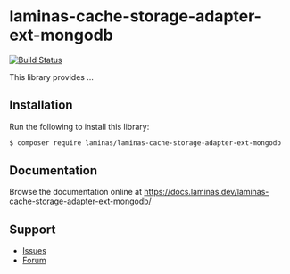 # laminas-cache-storage-adapter-ext-mongodb

[![Build Status](https://github.com/laminas/laminas-cache-storage-adapter-ext-mongodb/actions/workflows/continuous-integration.yml/badge.svg)](https://github.com/laminas/laminas-cache-storage-adapter-ext-mongodb/actions/workflows/continuous-integration.yml)

This library provides …

## Installation

Run the following to install this library:

```bash
$ composer require laminas/laminas-cache-storage-adapter-ext-mongodb
```

## Documentation

Browse the documentation online at https://docs.laminas.dev/laminas-cache-storage-adapter-ext-mongodb/

## Support

* [Issues](https://github.com/laminas/laminas-cache-storage-adapter-ext-mongodb/issues/)
* [Forum](https://discourse.laminas.dev/)
